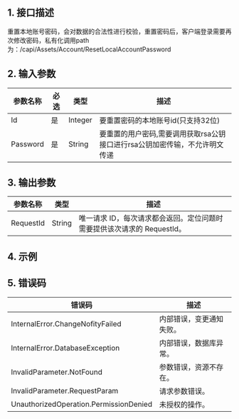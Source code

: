 ## 1. 接口描述




重置本地账号密码，会对数据的合法性进行校验，重置密码后，客户端登录需要再次修改密码，私有化调用path为：/capi/Assets/Account/ResetLocalAccountPassword

## 2. 输入参数


| 参数名称 | 必选 | 类型 | 描述 |
|---------|---------|---------|---------|
| Id | 是 | Integer | 要重置密码的本地账号id(只支持32位) |
| Password | 是 | String | 要重置的用户密码,需要调用获取rsa公钥接口进行rsa公钥加密传输，不允许明文传递 |

## 3. 输出参数

| 参数名称 | 类型 | 描述 |
|---------|---------|---------|
| RequestId | String | 唯一请求 ID，每次请求都会返回。定位问题时需要提供该次请求的 RequestId。|

## 4. 示例












## 5. 错误码


| 错误码 | 描述 |
|---------|---------|
| InternalError.ChangeNofityFailed | 内部错误，变更通知失败。 |
| InternalError.DatabaseException | 内部错误，数据库异常。 |
| InvalidParameter.NotFound | 参数错误，资源不存在。 |
| InvalidParameter.RequestParam | 请求参数错误。 |
| UnauthorizedOperation.PermissionDenied | 未授权的操作。 |
